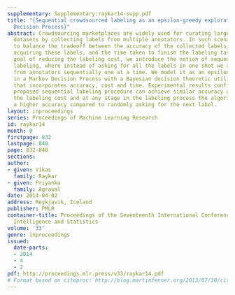 ```yaml
---
supplementary: Supplementary:raykar14-supp.pdf
title: "{Sequential crowdsourced labeling as an epsilon-greedy exploration in a Markov
  Decision Process}"
abstract: Crowdsourcing marketplaces are widely used for curating large annotated
  datasets by collecting labels from multiple annotators. In such scenarios one has
  to balance the tradeoff between the accuracy of the collected labels, the cost of
  acquiring these labels, and the time taken to finish the labeling task. With the
  goal of reducing the labeling cost, we introduce the notion of sequential crowdsourced
  labeling, where instead of asking for all the labels in one shot we acquire labels
  from annotators sequentially one at a time. We model it as an epsilon-greedy exploration
  in a Markov Decision Process with a Bayesian decision theoretic utility function
  that incorporates accuracy, cost and time. Experimental results confirm that the
  proposed sequential labeling procedure can achieve similar accuracy at roughly half
  the labeling cost and at any stage in the labeling process the algorithm achieves
  a higher accuracy compared to randomly asking for the next label.
layout: inproceedings
series: Proceedings of Machine Learning Research
id: raykar14
month: 0
firstpage: 832
lastpage: 840
page: 832-840
sections: 
author:
- given: Vikas
  family: Raykar
- given: Priyanka
  family: Agrawal
date: 2014-04-02
address: Reykjavik, Iceland
publisher: PMLR
container-title: Proceedings of the Seventeenth International Conference on Artificial
  Intelligence and Statistics
volume: '33'
genre: inproceedings
issued:
  date-parts:
  - 2014
  - 4
  - 2
pdf: http://proceedings.mlr.press/v33/raykar14.pdf
# Format based on citeproc: http://blog.martinfenner.org/2013/07/30/citeproc-yaml-for-bibliographies/
---
```

